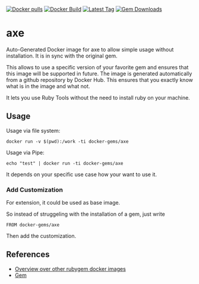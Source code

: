 [![Docker pulls](https://img.shields.io/docker/pulls/rubygem/axe.svg)](https://hub.docker.com/r/rubygem/axe/)
[![Docker Build](https://img.shields.io/docker/automated/rubygem/axe.svg)](https://hub.docker.com/r/rubygem/axe/)
[![Latest Tag](https://img.shields.io/github/tag/docker-rubygem/axe.svg)](https://hub.docker.com/r/rubygem/axe/)
[![Gem Downloads](https://img.shields.io/gem/dt/axe.svg)](https://rubygems.org/gems/axe/)
# axe

Auto-Generated Docker image for axe to allow simple usage without installation.
It is in sync with the original gem.

This allows to use a specific version of your favorite gem and ensures that this image will be supported in future.
The image is generated automatically from a github repository by Docker Hub.
This ensures that you exactly know what is in the image and what not.

It lets you use Ruby Tools without the need to install ruby on your machine.

## Usage

Usage via file system:

`docker run -v $(pwd):/work -ti docker-gems/axe`

Usage via Pipe:

`echo "test" | docker run -ti docker-gems/axe`

It depends on your specific use case how your want to use it.

### Add Customization

For extension, it could be used as base image.

So instead of struggeling with the installation of a gem, just write

`FROM docker-gems/axe`

Then add the customization.

## References

 - [Overview over other rubygem docker images](https://github.com/thinkbot/docker-rubygem)
 - [Gem](https://rubygems.org/gems/axe/)
